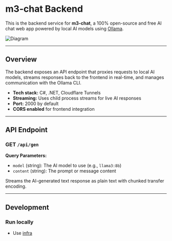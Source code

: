 # m3-chat Backend

This is the backend service for **m3-chat**, a 100% open-source and free AI chat web app powered by local AI models using [Ollama](https://ollama.com).

![Diagram](https://github.com/user-attachments/assets/841c7853-a643-425d-8913-1ef48d0f256f)

---

## Overview

The backend exposes an API endpoint that proxies requests to local AI models, streams responses back to the frontend in real-time, and manages communication with the Ollama CLI.

- **Tech stack:** C#, .NET, Cloudflare Tunnels
- **Streaming:** Uses child process streams for live AI responses
- **Port:** 2000 by default
- **CORS enabled** for frontend integration

---

## API Endpoint

### GET `/api/gen`

**Query Parameters:**

- `model` (string): The AI model to use (e.g., `llama3:8b`)
- `content` (string): The prompt or message content

Streams the AI-generated text response as plain text with chunked transfer encoding.

---

## Development

### Run locally

- Use [infra](https://github.com/m3-chat/infra/)
